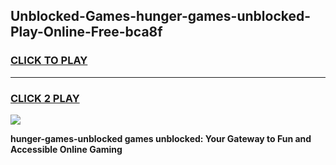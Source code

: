 
## Unblocked-Games-hunger-games-unblocked-Play-Online-Free-bca8f
<h3>
<a href="https://premium76.site?title=hunger-games-unblocked&ref=26A">CLICK TO PLAY</a></h3>
<hr>

<h3>
<a href="https://premium76.site?title=hunger-games-unblocked&ref=26A">CLICK 2 PLAY</a>
  
</h3>

<a href="https://premium76.site?title=hunger-games-unblocked&ref=26A"><img src="https://clearcache.store/games.png"></a>


**hunger-games-unblocked games unblocked: Your Gateway to Fun and Accessible Online Gaming**
